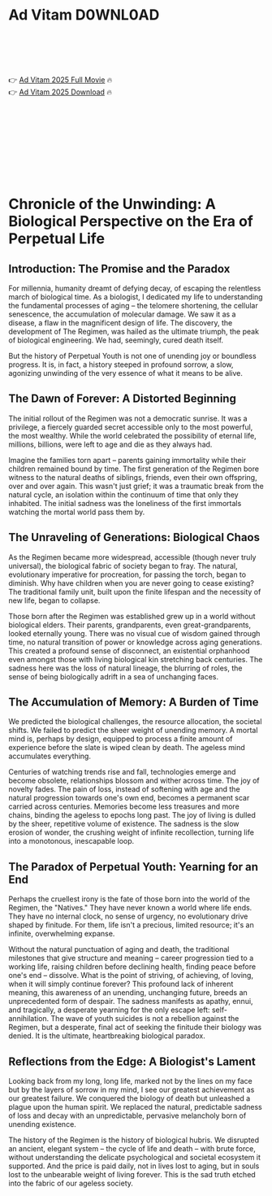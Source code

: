 # Ad Vitam D0WNL0AD

<br><br><br><br>


👉 <a href="https://Jordy-ansaretic1980.github.io/eszkzjsuks/">Ad Vitam 2025 Full Movie</a> 🔥
<br>
👉 <a href="https://Jordy-ansaretic1980.github.io/eszkzjsuks/">Ad Vitam 2025 Download</a> 🔥


<br><br><br><br><br><br><br><br>



# Chronicle of the Unwinding: A Biological Perspective on the Era of Perpetual Life

## Introduction: The Promise and the Paradox

For millennia, humanity dreamt of defying decay, of escaping the relentless march of biological time. As a biologist, I dedicated my life to understanding the fundamental processes of aging – the telomere shortening, the cellular senescence, the accumulation of molecular damage. We saw it as a disease, a flaw in the magnificent design of life. The discovery, the development of The Regimen, was hailed as the ultimate triumph, the peak of biological engineering. We had, seemingly, cured death itself.

But the history of Perpetual Youth is not one of unending joy or boundless progress. It is, in fact, a history steeped in profound sorrow, a slow, agonizing unwinding of the very essence of what it means to be alive.

## The Dawn of Forever: A Distorted Beginning

The initial rollout of the Regimen was not a democratic sunrise. It was a privilege, a fiercely guarded secret accessible only to the most powerful, the most wealthy. While the world celebrated the possibility of eternal life, millions, billions, were left to age and die as they always had.

Imagine the families torn apart – parents gaining immortality while their children remained bound by time. The first generation of the Regimen bore witness to the natural deaths of siblings, friends, even their own offspring, over and over again. This wasn't just grief; it was a traumatic break from the natural cycle, an isolation within the continuum of time that only they inhabited. The initial sadness was the loneliness of the first immortals watching the mortal world pass them by.

## The Unraveling of Generations: Biological Chaos

As the Regimen became more widespread, accessible (though never truly universal), the biological fabric of society began to fray. The natural, evolutionary imperative for procreation, for passing the torch, began to diminish. Why have children when you are never going to cease existing? The traditional family unit, built upon the finite lifespan and the necessity of new life, began to collapse.

Those born after the Regimen was established grew up in a world without biological elders. Their parents, grandparents, even great-grandparents, looked eternally young. There was no visual cue of wisdom gained through time, no natural transition of power or knowledge across aging generations. This created a profound sense of disconnect, an existential orphanhood even amongst those with living biological kin stretching back centuries. The sadness here was the loss of natural lineage, the blurring of roles, the sense of being biologically adrift in a sea of unchanging faces.

## The Accumulation of Memory: A Burden of Time

We predicted the biological challenges, the resource allocation, the societal shifts. We failed to predict the sheer weight of unending memory. A mortal mind is, perhaps by design, equipped to process a finite amount of experience before the slate is wiped clean by death. The ageless mind accumulates everything.

Centuries of watching trends rise and fall, technologies emerge and become obsolete, relationships blossom and wither across time. The joy of novelty fades. The pain of loss, instead of softening with age and the natural progression towards one's own end, becomes a permanent scar carried across centuries. Memories become less treasures and more chains, binding the ageless to epochs long past. The joy of living is dulled by the sheer, repetitive volume of existence. The sadness is the slow erosion of wonder, the crushing weight of infinite recollection, turning life into a monotonous, inescapable loop.

## The Paradox of Perpetual Youth: Yearning for an End

Perhaps the cruellest irony is the fate of those born into the world of the Regimen, the "Natives." They have never known a world where life ends. They have no internal clock, no sense of urgency, no evolutionary drive shaped by finitude. For them, life isn't a precious, limited resource; it's an infinite, overwhelming expanse.

Without the natural punctuation of aging and death, the traditional milestones that give structure and meaning – career progression tied to a working life, raising children before declining health, finding peace before one's end – dissolve. What is the point of striving, of achieving, of loving, when it will simply continue forever? This profound lack of inherent meaning, this awareness of an unending, unchanging future, breeds an unprecedented form of despair. The sadness manifests as apathy, ennui, and tragically, a desperate yearning for the only escape left: self-annihilation. The wave of youth suicides is not a rebellion against the Regimen, but a desperate, final act of seeking the finitude their biology was denied. It is the ultimate, heartbreaking biological paradox.

## Reflections from the Edge: A Biologist's Lament

Looking back from my long, long life, marked not by the lines on my face but by the layers of sorrow in my mind, I see our greatest achievement as our greatest failure. We conquered the biology of death but unleashed a plague upon the human spirit. We replaced the natural, predictable sadness of loss and decay with an unpredictable, pervasive melancholy born of unending existence.

The history of the Regimen is the history of biological hubris. We disrupted an ancient, elegant system – the cycle of life and death – with brute force, without understanding the delicate psychological and societal ecosystem it supported. And the price is paid daily, not in lives lost to aging, but in souls lost to the unbearable weight of living forever. This is the sad truth etched into the fabric of our ageless society.


